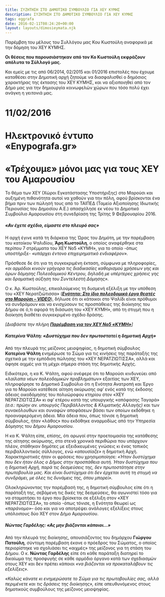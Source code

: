 ```yaml
---
title: ΣΥΖΗΤΗΣΗ ΣΤΟ ΔΗΜΟΤΙΚΟ ΣΥΜΒΟΥΛΙΟ ΓΙΑ ΧΕΥ ΚΥΜΗΣ
description: ΣΥΖΗΤΗΣΗ ΣΤΟ ΔΗΜΟΤΙΚΟ ΣΥΜΒΟΥΛΙΟ ΓΙΑ ΧΕΥ ΚΥΜΗΣ
tags: eggrafa
date: 2016-02-11T08:24:20+00:00
layout: layouts/dimosieymata.njk
---
```

Παρέμβση του μέλους του Συλλόγου μας Κου Κωστούλη αναφορικά με την δόμηση του ΧΕΥ ΚΥΜΗΣ.

**Οι θέσεις που παρουσιάστηκαν από τον Κο Κωστούλη εκφράζουν απόλυτα το Σύλλογό μας.**

Και εμείς με τις από 06/2014, 02/2015 και 01/2016 επιστολές που έχουμε καταθέσει στην Δημοτική αρχή ζητούμε να διασφαλισθεί ο δημόσιος χαρακτήρας της έκτασης του ΧΕΥ ΚΥΜΗΣ, και να αξιοποιηθεί από τον Δήμο μας για την δημιουργία κοινωφελών χώρων που τόσο πολύ έχει ανάγκη η γειτονιά μας.
<!-- excerpt -->
# 11/02/2016

#  

# Ηλεκτρονικό έντυπο «Enypografa.gr»

#  

# «Τρέχουμε» μόνοι μας για τους ΧΕΥ του Αμαρουσίου

Το θέμα των ΧΕΥ (Χώροι Εγκατάστασης Υποστήριξης) στο Μαρούσι και αυξημένη πιθανότητα αυτοί να χαθούν για την πόλη, αφού βρίσκονται ένα βήμα πριν των πώλησή τους από το ΤΑΙΠΕΔ (Ταμείο Αξιοποίησης Ιδιωτικής Περιουσίας του Δημοσίου Α.Ε.) απασχόλησε εκ νέου το Δημοτικό Συμβούλιο Αμαρουσίου στη συνεδρίαση της Τρίτης 9 Φεβρουαρίου 2016.

##### «Αν έχετε σχέδιο, είμαστε στο πλευρό σας»

Η αρχή έγινε κατά τη διάρκεια της Ώρας του Δημότη, με την παρέμβαση του κατοίκου Ψαλιδίου, **Άρη Κωστούλη**, ο οποίος αναφέρθηκε στα περίπου 7 στρέμματα του ΧΕΥ Νο5 «ΚΥΜΗ», για το οποίο -όπως υποστήριξε- *«υπάρχει έντονο επιχειρηματικό ενδιαφέρον».*

Πρόσθεσε δε ότι για τη συγκεκριμένη έκταση, σύμφωνα με πληροφορίες, *«οι αρμόδιοι κινούν γρήγορα τις διαδικασίες καθορισμού χρήσεων γης και όρων δόμησης Πολεοδομικού Κέντρου, δηλαδή με υπέρτερες χρήσεις γης και δραματική αύξηση του Συντελεστή Δόμησης».*

Ο κ. Άρ. Κωστούλης, επικαλούμενος τη δυσμενή εξέλιξη με την υπόθεση του «ΧΕΥ Νερατζιώτισσα» (***[Ενότητα: Στο ίδιο πολεοδομικό έργο θεατές στο Μαρούσι – VIDEO](http://enypografa.gr/%CE%B5%CE%BD%CF%8C%CF%84%CE%B7%CF%84%CE%B1-%CF%83%CF%84%CE%BF-%CE%AF%CE%B4%CE%B9%CE%BF-%CF%80%CE%BF%CE%BB%CE%B5%CE%BF%CE%B4%CE%BF%CE%BC%CE%B9%CE%BA%CF%8C-%CE%AD%CF%81%CE%B3%CE%BF-%CE%B8%CE%B5%CE%B1/)***), δήλωσε ότι οι κάτοικοι στο Ψαλίδι είναι πρόθυμοι να συνδράμουν και να ενισχύσουν τις προσπάθειες της διοίκησης του Δήμου σε ό,τι αφορά τη διάσωση του «ΧΕΥ ΚΥΜΗ», από τη στιγμή που η διοίκηση διαθέτει συγκεκριμένο σχέδιο δράσης.

*\[Διαβάστε την πλήρη* ***[Παρέμβαση για τον ΧΕΥ Νο5 «ΚΥΜΗ»](http://enypografa.gr/wp-content/uploads/2016/02/XEYKimis.docx)****\]*

##### Κατερίνα Ψάλτη: «Δυστύχημα που δεν πρωτοστατεί η δημοτική Αρχή»

Από την πλευρά της μείζονος μειοψηφίας, η δημοτική σύμβουλος **Κατερίνα Ψάλτη** ενημέρωσε το Σώμα για τις κινήσεις της παράταξής της σχετικά με την εμπόδιση πώλησης του «ΧΕΥ ΝΕΡΑΤΖΙΩΤΙΣΣΑ», αλλά και άφησε αιχμές για τη μέχρι σήμερα στάση της δημοτικής Αρχής.

Ειδικότερα, η κα Κ. Ψάλτη, αφού ανέφερε ότι το Μαρούσι κινδυνεύει από *«λαίλαπα νέων πολεοδομικών προβλημάτων»* εξαιτίας των ΧΕΥ, πληροφόρησε το Δημοτικό Συμβούλιο ότι η Ενότητα Ανατροπή και Έργο για το Μαρούσι κατέθεσε αίτηση ακύρωσης αφ’ ενός κατά της έκδοσης άδειας οικοδόμησης του πολυώροφου κτηρίου στον «ΧΕΥ ΝΕΡΑΤΖΙΩΤΙΣΣΑ» κι αφ’ ετέρου κατά της υπουργικής «απόφασης Ταγαρά» *(σ.σ.: πρώην αν. υπουργός Περιβάλλοντος &amp; Κλιματικής Αλλαγής)* και των συνακόλουθων και συναφών αποφάσεων βάσει των οποίων εκδόθηκε η προαναφερόμενη άδεια. Μία άδεια που, όπως τόνισε η δημοτική σύμβουλος, ήταν «λάθος» που εκδόθηκε αναρμοδίως από την Υπηρεσία Δόμησης του Δήμου Αμαρουσίου.

Η κα Κ. Ψάλτη είπε, επίσης, ότι αρωγοί στην προετοιμασία της κατάθεσης της αίτησης ακύρωσης, στα στενά χρονικά περιθώρια που υπάρχουν πλέον, στάθηκαν δημότες με εξειδικευμένες γνώσεις κι ένας τοπικός περιβαλλοντικός σύλλογος, ενώ *«απουσίαζε»* η δημοτική Αρχή. Χαρακτηριστικές ήταν οι φράσεις που χρησιμοποίησε: *«Ήταν δυστύχημα που δεν ήταν όλος ο Δήμος στην προσπάθεια αυτή. Ήταν δυστύχημα που η δημοτική Αρχή, παρά τις δεσμεύσεις της, δεν πρωτοστάτησε στην πρωτοβουλία μας. Και είναι δυστύχημα ότι δεν έρχεται αυτή τη στιγμή να συνδράμει, με όλες τις δυνάμεις της, όπου μπορεί».*

Ολοκληρώνοντας την παρέμβασή της, η δημοτική σύμβουλος είπε ότι η παράταξή της, σεβόμενη τις δικές της δεσμεύσεις, θα αγωνιστεί τόσο για να σταματήσει το έργο που βρίσκεται σε εξέλιξη στον «ΧΕΥ ΝΕΡΑΤΖΙΩΤΙΣΣΑ», το οποίο -όπως τόνισε, η Ενότητα θεωρεί ως *«παράνομο»*– όσο και για να αποτρέψει ανάλογες εξελίξεις στους υπόλοιπους δύο ΧΕΥ στον Δήμο Αμαρουσίου.

##### Νώντας Γαρδέλης: «Ας μην βιάζονται κάποιοι…»

Από την πλευρά της διοίκησης, απουσιάζοντος του δημάρχου **Γιώργου Πατούλη**, σύντομη παρέμβαση έκανε ο πρόεδρος του Σώματος, ο οποίος περιορίστηκε να σχολιάσει τις «αιχμές» της μείζονος για τη στάση του Δήμου. Ο κ. **Νώντας Γαρδέλης** είπε ότι κάθε παράταξη διατηρεί το δικαίωμα της προσφυγής σε κάθε αρμόδιο όργανο κατά των σχεδιασμών στους ΧΕΥ και δεν πρέπει κάποιοι *«να βιάζονται να προκαταλάβουν τις εξελίξεις».*

*«Καλώς κάνατε κι ενημερώσατε το Σώμα για τις πρωτοβουλίες σας, αλλά περιμένετε και τις δράσεις της διοίκησης»,* είπε απευθυνόμενος στους δημοτικούς συμβούλους της μείζονος μειοψηφίας.
